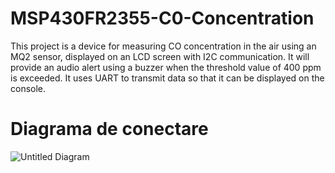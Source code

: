 # MSP430FR2355-C0-Concentration

   This project is a device for measuring CO concentration in the air using an MQ2 sensor, displayed on an LCD screen with I2C communication. It will provide an audio alert using a buzzer when the threshold value of 400 ppm is exceeded. It uses UART to transmit data so that it can be displayed on the console.

# Diagrama de conectare

![Untitled Diagram](https://github.com/user-attachments/assets/7c093235-f4b7-41a5-90d4-75afe78cacea)
